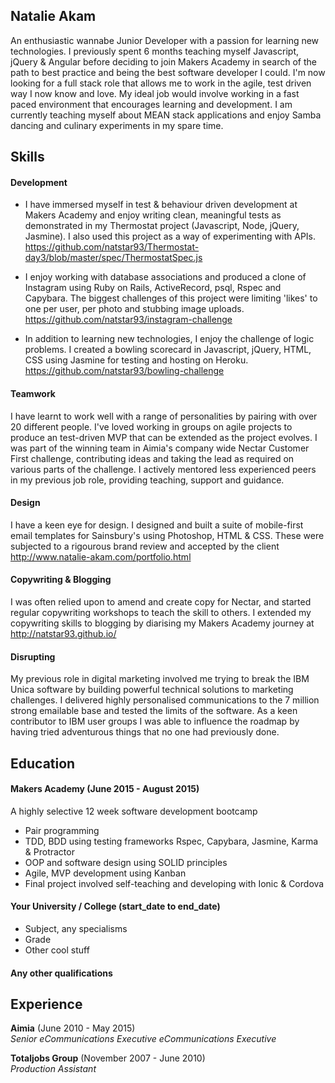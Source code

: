 ## Natalie Akam

An enthusiastic wannabe Junior Developer with a passion for learning new technologies. I previously spent 6 months teaching myself Javascript, jQuery & Angular before deciding to join Makers Academy in search of the path to best practice and being the best software developer I could. I'm now looking for a full stack role that allows me to work in the agile, test driven way I now know and love. My ideal job would involve working in a fast paced environment that encourages learning and development. I am currently teaching myself about MEAN stack applications and enjoy Samba dancing and culinary experiments in my spare time.

## Skills

#### Development

- I have immersed myself in test & behaviour driven development at Makers Academy and enjoy writing clean, meaningful tests as demonstrated in my Thermostat project (Javascript, Node, jQuery, Jasmine). I also used this project as a way of experimenting with APIs.
https://github.com/natstar93/Thermostat-day3/blob/master/spec/ThermostatSpec.js

- I enjoy working with database associations and produced a clone of Instagram using Ruby on Rails, ActiveRecord, psql, Rspec and Capybara. The biggest challenges of this project were limiting 'likes' to one per user, per photo and stubbing image uploads.
https://github.com/natstar93/instagram-challenge

- In addition to learning new technologies, I enjoy the challenge of logic problems. I created a bowling scorecard in Javascript, jQuery, HTML, CSS using Jasmine for testing and hosting on Heroku.
https://github.com/natstar93/bowling-challenge

#### Teamwork

I have learnt to work well with a range of personalities by pairing with over 20 different people. I've loved working in groups on agile projects to produce an test-driven MVP that can be extended as the project evolves. I was part of the winning team in Aimia's company wide Nectar Customer First challenge, contributing ideas and taking the lead as required on various parts of the challenge. I actively mentored less experienced peers in my previous job role, providing teaching, support and guidance.

#### Design 

I have a keen eye for design. I designed and built a suite of mobile-first email templates for Sainsbury's using Photoshop, HTML & CSS. These were subjected to a rigourous brand review and accepted by the client http://www.natalie-akam.com/portfolio.html

#### Copywriting & Blogging

I was often relied upon to amend and create copy for Nectar, and started regular copywriting workshops to teach the skill to others. I extended my copywriting skills to blogging by diarising my Makers Academy journey at http://natstar93.github.io/

#### Disrupting

My previous role in digital marketing involved me trying to break the IBM Unica software by building powerful technical solutions to marketing challenges. I delivered highly personalised communications to the 7 million strong emailable base and tested the limits of the software. As a keen contributor to IBM user groups I was able to influence the roadmap by having tried adventurous things that no one had previously done.


## Education

#### Makers Academy (June 2015 - August 2015)

A highly selective 12 week software development bootcamp

- Pair programming 
- TDD, BDD using testing frameworks Rspec, Capybara, Jasmine, Karma & Protractor
- OOP and software design using SOLID principles
- Agile, MVP development using Kanban
- Final project involved self-teaching and developing with Ionic & Cordova


#### Your University / College (start_date to end_date)

- Subject, any specialisms
- Grade
- Other cool stuff

#### Any other qualifications

## Experience

**Aimia** (June 2010 - May 2015)    
*Senior eCommunications Executive*
*eCommunications Executive*

**Totaljobs Group** (November 2007 - June 2010)   
*Production Assistant*  
